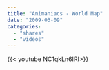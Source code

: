 ```yaml
---
title: "Animaniacs - World Map"
date: "2009-03-09"
categories:
  - "shares"
  - "videos"
---
```


<div style="width: 70vw;">{{< youtube NC1qkLn6IRI>}}</div>
